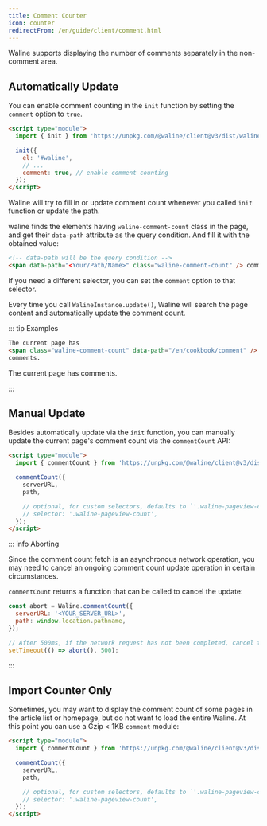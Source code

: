 ```yaml
---
title: Comment Counter
icon: counter
redirectFrom: /en/guide/client/comment.html
---
```


Waline supports displaying the number of comments separately in the non-comment area.

<!-- more -->

## Automatically Update

You can enable comment counting in the `init` function by setting the `comment` option to `true`.

```html
<script type="module">
  import { init } from 'https://unpkg.com/@waline/client@v3/dist/waline.js';

  init({
    el: '#waline',
    // ...
    comment: true, // enable comment counting
  });
</script>
```

Waline will try to fill in or update comment count whenever you called `init` function or update the path.

waline finds the elements having `waline-comment-count` class in the page, and get their `data-path` attribute as the query condition. And fill it with the obtained value:

```html
<!-- data-path will be the query condition -->
<span data-path="<Your/Path/Name>" class="waline-comment-count" /> comments
```

If you need a different selector, you can set the `comment` option to that selector.

Every time you call `WalineInstance.update()`, Waline will search the page content and automatically update the comment count.

::: tip Examples

```html
The current page has
<span class="waline-comment-count" data-path="/en/cookbook/comment" />
comments.
```

The current page has
<span data-path="/en/cookbook/comment" class="waline-comment-count" /> comments.

:::

## Manual Update

Besides automatically update via the `init` function, you can manually update the current page's comment count via the `commentCount` API:

```html
<script type="module">
  import { commentCount } from 'https://unpkg.com/@waline/client@v3/dist/comment.js';

  commentCount({
    serverURL,
    path,

    // optional, for custom selectors, defaults to `'.waline-pageview-count'`
    // selector: '.waline-pageview-count',
  });
</script>
```

::: info Aborting

Since the comment count fetch is an asynchronous network operation, you may need to cancel an ongoing comment count update operation in certain circumstances.

`commentCount` returns a function that can be called to cancel the update:

```js
const abort = Waline.commentCount({
  serverURL: '<YOUR_SERVER_URL>',
  path: window.location.pathname,
});

// After 500ms, if the network request has not been completed, cancel this operation
setTimeout(() => abort(), 500);
```

:::

## Import Counter Only

Sometimes, you may want to display the comment count of some pages in the article list or homepage, but do not want to load the entire Waline. At this point you can use a Gzip < 1KB `comment` module:

```html
<script type="module">
  import { commentCount } from 'https://unpkg.com/@waline/client@v3/dist/comment.js';

  commentCount({
    serverURL,
    path,

    // optional, for custom selectors, defaults to `'.waline-pageview-count'`
    // selector: '.waline-pageview-count',
  });
</script>
```
